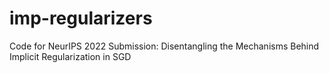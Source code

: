 # imp-regularizers
Code for NeurIPS 2022 Submission: Disentangling the Mechanisms Behind Implicit Regularization in SGD
